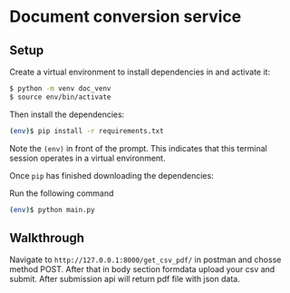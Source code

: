 # Document conversion service

## Setup


Create a virtual environment to install dependencies in and activate it:

```sh
$ python -m venv doc_venv
$ source env/bin/activate
```

Then install the dependencies:

```sh
(env)$ pip install -r requirements.txt
```
Note the `(env)` in front of the prompt. This indicates that this terminal
session operates in a virtual environment.

Once `pip` has finished downloading the dependencies:

Run the following command
```sh
(env)$ python main.py
```

## Walkthrough
Navigate to `http://127.0.0.1:8000/get_csv_pdf/` in postman and chosse method POST. After that in body section formdata upload your csv and submit. After submission api will return pdf file with json data.
